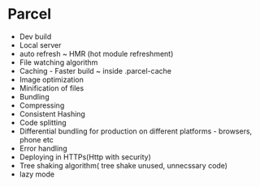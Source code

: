# Parcel

- Dev build
- Local server
- auto refresh ~ HMR (hot module refreshment)
- File watching algorithm
- Caching - Faster build ~ inside .parcel-cache
- Image optimization
- Minification of files
- Bundling
- Compressing
- Consistent Hashing
- Code splitting
- Differential bundling for production on different platforms - browsers, phone etc
- Error handling
- Deploying in HTTPs(Http with security)
- Tree shaking algorithm( tree shake unused, unnecssary code)
- lazy mode
